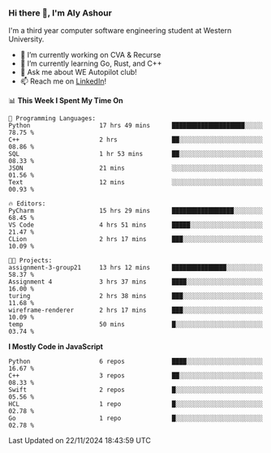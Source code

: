### Hi there 👋, I'm Aly Ashour
I'm a third year computer software engineering student at Western University.

- 🔭 I’m currently working on CVA & Recurse
- 🌱 I’m currently learning Go, Rust, and C++
- 💬 Ask me about WE Autopilot club!
- 📫 Reach me on [LinkedIn](https://www.linkedin.com/in/alymashour/)!
  
<!--START_SECTION:waka-->
📊 **This Week I Spent My Time On** 

```text
💬 Programming Languages: 
Python                   17 hrs 49 mins      ████████████████████░░░░░   78.75 % 
C++                      2 hrs               ██░░░░░░░░░░░░░░░░░░░░░░░   08.86 % 
SQL                      1 hr 53 mins        ██░░░░░░░░░░░░░░░░░░░░░░░   08.33 % 
JSON                     21 mins             ░░░░░░░░░░░░░░░░░░░░░░░░░   01.56 % 
Text                     12 mins             ░░░░░░░░░░░░░░░░░░░░░░░░░   00.93 % 

🔥 Editors: 
PyCharm                  15 hrs 29 mins      █████████████████░░░░░░░░   68.45 % 
VS Code                  4 hrs 51 mins       █████░░░░░░░░░░░░░░░░░░░░   21.47 % 
CLion                    2 hrs 17 mins       ███░░░░░░░░░░░░░░░░░░░░░░   10.09 % 

🐱‍💻 Projects: 
assignment-3-group21     13 hrs 12 mins      ███████████████░░░░░░░░░░   58.37 % 
Assignment 4             3 hrs 37 mins       ████░░░░░░░░░░░░░░░░░░░░░   16.00 % 
turing                   2 hrs 38 mins       ███░░░░░░░░░░░░░░░░░░░░░░   11.68 % 
wireframe-renderer       2 hrs 17 mins       ███░░░░░░░░░░░░░░░░░░░░░░   10.09 % 
temp                     50 mins             █░░░░░░░░░░░░░░░░░░░░░░░░   03.74 % 
```

**I Mostly Code in JavaScript** 

```text
Python                   6 repos             ████░░░░░░░░░░░░░░░░░░░░░   16.67 % 
C++                      3 repos             ██░░░░░░░░░░░░░░░░░░░░░░░   08.33 % 
Swift                    2 repos             █░░░░░░░░░░░░░░░░░░░░░░░░   05.56 % 
HCL                      1 repo              █░░░░░░░░░░░░░░░░░░░░░░░░   02.78 % 
Go                       1 repo              █░░░░░░░░░░░░░░░░░░░░░░░░   02.78 % 
```




 Last Updated on 22/11/2024 18:43:59 UTC
<!--END_SECTION:waka-->
